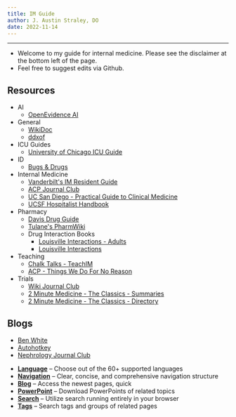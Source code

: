 ```yaml
---
title: IM Guide
author: J. Austin Straley, DO
date: 2022-11-14
---
```


<hr>

- Welcome to my guide for internal medicine. Please see the disclaimer at the bottom left of the page.
- Feel free to suggest edits via Github.

## Resources

- AI
    - [OpenEvidence AI][12]
- General
    - [WikiDoc][4]
    - [ddxof][8]
- ICU Guides
    - [University of Chicago ICU Guide][19]
- ID
    - [Bugs & Drugs][13]
- Internal Medicine
    - [Vanderbilt's IM Resident Guide][1]
    - [ACP Journal Club][3]
    - [UC San Diego - Practical Guide to Clinical Medicine][7]
    - [UCSF Hospitalist Handbook][5]
- Pharmacy
    - [Davis Drug Guide][15]
    - [Tulane's PharmWiki][16]
    - Drug Interaction Books
        - [Louisville Interactions - Adults][20]
        - [Louisville Interactions][21]
- Teaching
    - [Chalk Talks - TeachIM][6]
    - [ACP - Things We Do For No Reason][22]
- Trials
    - [Wiki Journal Club][9]
    - [2 Minute Medicine - The Classics - Summaries][17]
    - [2 Minute Medicine - The Classics - Directory][18]

## Blogs

- [Ben White][10]
- [Autohotkey][11]
- [Nephrology Journal Club][14]

<div class="grid cards" markdown>

- __[Language]__ – Choose out of the 60+ supported languages
- __[Navigation]__ – Clear, concise, and comprehensive navigation structure
- __[Blog]__ – Access the newest pages, quick
- __[PowerPoint]__ – Download PowerPoints of related topics
- __[Search]__ – Utilize search running entirely in your browser
- __[Tags]__ – Search tags and groups of related pages

</div>

  [Language]: /docs/about/index.md
  [Navigation]: /docs/about/index.md
  [Blog]: /docs/about/index.md
  [PowerPoint]: /docs/about/index.md
  [Search]: /docs/about/index.md
  [Tags]: /docs/tags.md

[1]: https://www.vim-book.org/
[3]: https://www.acpjournals.org/topic/category/journal-club?_ga=2.229906524.1739076985.1691463051-1539549077.1685141287&_gac=1.187693530.1689654904.Cj0KCQjwzdOlBhCNARIsAPMwjbw3o6jFrtB3r5G9NTP_tC3QhDIYQGm7Me6Lb9HN3vNJxc1viNRKiDQaAg9hEALw_wcB&_gl=1*hcte7n*_ga*NjY3MDgxMzg5LjE2ODg5Mzk5OTU.*_ga_PM4F5HBGFQ*MTY5MTQ2MzA1MS4xMi4wLjE2OTE0NjMwNTEuNjAuMC4w
[4]: https://www.wikidoc.org/index.php/Main_Page
[5]: https://hospitalhandbook.ucsf.edu/
[6]: https://teachim.org/material_cat/chalk-talks/
[7]: https://meded.ucsd.edu/clinicalmed/links.html
[8]: https://ddxof.com/category/internal-medicine/cardiology/
[9]: https://www.wikijournalclub.org/wiki/Main_Page
[10]: https://www.benwhite.com/
[11]: https://github.com/AutoHotkey/AutoHotkey?tab=GPL-2.0-1-ov-file
[12]: https://www.openevidence.com/
[13]: https://www.bugsanddrugs.org/
[14]: https://www.nephjc.com/news
[15]: https://emergency.unboundmedicine.com/emergency/index/Davis-Drug-Guide/Frontmatter
[16]: https://tmedweb.tulane.edu/pharmwiki/doku.php/start
[17]: https://www.2minutemedicine.com/the-classics-in-medicine-summaries-of-the-landmark-trials/
[18]: https://www.2minutemedicine.com/the-classics-directory/
[19]: http://chicago.medicine.uic.edu/wp-content/uploads/sites/6/2017/09/icuguidebook.pdf
[20]: https://kdpnet.kdp.louisville.edu/drugbook/adult/?node=4547
[21]: https://kdpnet.kdp.louisville.edu/
[22]: https://shmpublications.onlinelibrary.wiley.com/journal/15535606/twdfnr-teachingfiles
